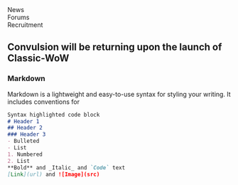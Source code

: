<html>
    <div id="Tabs">
      <div> News </div>
      <div> Forums </div>
      <div> Recruitment </div>
    </div>

## Convulsion will be returning upon the launch of Classic-WoW

### Markdown

Markdown is a lightweight and easy-to-use syntax for styling your writing. It includes conventions for

```markdown
Syntax highlighted code block
# Header 1
## Header 2
### Header 3
- Bulleted
- List
1. Numbered
2. List
**Bold** and _Italic_ and `Code` text
[Link](url) and ![Image](src)
```
</html>
